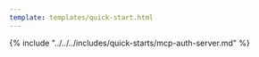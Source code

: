 ```yaml
---
template: templates/quick-start.html
---
```


<script>
  const meta = {
    what_you_will_learn: [
      "Create a new MCP server in Typescript",
      "Install <a href='https://www.npmjs.com/package/@asgardeo/mcp-express' target='_blank' rel='noopener noreferrer'>Asgardeo MCP SDK</a>",
      "Set up {{ product_name }} for user authentication",
      "Access MCP tools and resources securely"
    ],
    prerequisites: [
      "About 15 minutes",
      "<a href='{{ base_path }}/get-started/create-asgardeo-account/'>{{ product_name }} account</a>",
      "Install Node.js on your system",
      "Make sure you have a JavaScript package manager like npm, yarn, or pnpm",
      "A favorite text editor or IDE"
    ],
    source_code: "<a href='https://github.com/wso2/iam-ai-samples/tree/main/mcp-auth/typescript' target='_blank' class='github-icon'>MCP-Auth Sample</a>"
  };
</script>

{% include "../../../includes/quick-starts/mcp-auth-server.md" %}
